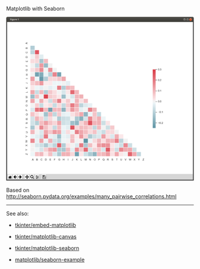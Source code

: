 
Matplotlib with Seaborn

![#1](images/matplotlib-seaborn.png?raw=true)

Based on http://seaborn.pydata.org/examples/many_pairwise_correlations.html

---

See also:

- [tkinter/embed-matplotlib](../../tkinter/embed-matplotlib)

- [tkinter/matplotlib-canvas](../../tkinter/matplotlib-canvas)

- [tkinter/matplotlib-seaborn](../../tkinter/matplotlib-seaborn)

- [matplotlib/seaborn-example](../../matplotlib/seaborn-example)

